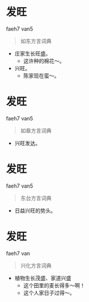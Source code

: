 # 发旺
faeh7 van5
> 如东方言词典
- 庄家生长旺盛。
  - 这许种的棉花～。
- 兴旺。
  - 陈家现在蛮～。

# 发旺
faeh7 van5
> 如皋方言词典
- 兴旺发达。

# 发旺
faeh7 van5
> 东台方言词典
- 日益兴旺的势头。

# 发旺
faeh7 van
> 兴化方言词典
- 植物生长茂盛、家道兴盛
  - 这个田里的麦长得多～啊！
  - 这个人家日子过得～。
